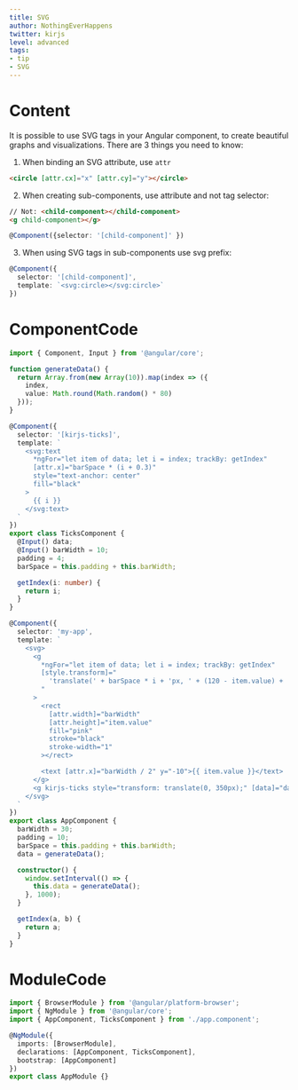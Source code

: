 ```yaml
---
title: SVG
author: NothingEverHappens
twitter: kirjs
level: advanced
tags:
- tip
- SVG
---
```


# Content
It is possible to use SVG tags in your Angular component, to create beautiful graphs and visualizations. There are 3 things you need to know: 

1. When binding an SVG attribute, use `attr`
```html
<circle [attr.cx]="x" [attr.cy]="y"></circle>
```

2. When creating sub-components, use attribute and not tag selector:
```html
// Not: <child-component></child-component>
<g child-component></g>
```
```typescript
@Component({selector: '[child-component]' })
```

3. When using SVG tags in sub-components use svg prefix:
```typescript
@Component({
  selector: '[child-component]',
  template: `<svg:circle></svg:circle>`
})
```

# ComponentCode
```typescript
import { Component, Input } from '@angular/core';

function generateData() {
  return Array.from(new Array(10)).map(index => ({
    index,
    value: Math.round(Math.random() * 80)
  }));
}

@Component({
  selector: '[kirjs-ticks]',
  template: `
    <svg:text
      *ngFor="let item of data; let i = index; trackBy: getIndex"
      [attr.x]="barSpace * (i + 0.3)"
      style="text-anchor: center"
      fill="black"
    >
      {{ i }}
    </svg:text>
  `
})
export class TicksComponent {
  @Input() data;
  @Input() barWidth = 10;
  padding = 4;
  barSpace = this.padding + this.barWidth;

  getIndex(i: number) {
    return i;
  }
}

@Component({
  selector: 'my-app',
  template: `
    <svg>
      <g
        *ngFor="let item of data; let i = index; trackBy: getIndex"
        [style.transform]="
          'translate(' + barSpace * i + 'px, ' + (120 - item.value) + 'px)'
        "
      >
        <rect
          [attr.width]="barWidth"
          [attr.height]="item.value"
          fill="pink"
          stroke="black"
          stroke-width="1"
        ></rect>

        <text [attr.x]="barWidth / 2" y="-10">{{ item.value }}</text>
      </g>
      <g kirjs-ticks style="transform: translate(0, 350px);" [data]="data"></g>
    </svg>
  `
})
export class AppComponent {
  barWidth = 30;
  padding = 10;
  barSpace = this.padding + this.barWidth;
  data = generateData();

  constructor() {
    window.setInterval(() => {
      this.data = generateData();
    }, 1000);
  }

  getIndex(a, b) {
    return a;
  }
}

```

# ModuleCode
```typescript
import { BrowserModule } from '@angular/platform-browser';
import { NgModule } from '@angular/core';
import { AppComponent, TicksComponent } from './app.component';

@NgModule({
  imports: [BrowserModule],
  declarations: [AppComponent, TicksComponent],
  bootstrap: [AppComponent]
})
export class AppModule {}
```
